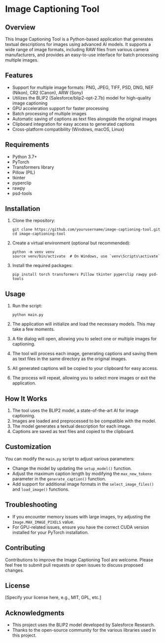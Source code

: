 # Image Captioning Tool

## Overview

This Image Captioning Tool is a Python-based application that generates textual descriptions for images using advanced AI models. It supports a wide range of image formats, including RAW files from various camera manufacturers, and provides an easy-to-use interface for batch processing multiple images.

## Features

- Support for multiple image formats: PNG, JPEG, TIFF, PSD, DNG, NEF (Nikon), CR2 (Canon), ARW (Sony)
- Utilizes the BLIP2 (Salesforce/blip2-opt-2.7b) model for high-quality image captioning
- GPU acceleration support for faster processing
- Batch processing of multiple images
- Automatic saving of captions as text files alongside the original images
- Clipboard integration for easy access to generated captions
- Cross-platform compatibility (Windows, macOS, Linux)

## Requirements

- Python 3.7+
- PyTorch
- Transformers library
- Pillow (PIL)
- tkinter
- pyperclip
- rawpy
- psd-tools

## Installation

1. Clone the repository:
   ```
   git clone https://github.com/yourusername/image-captioning-tool.git
   cd image-captioning-tool
   ```

2. Create a virtual environment (optional but recommended):
   ```
   python -m venv venv
   source venv/bin/activate  # On Windows, use `venv\Scripts\activate`
   ```

3. Install the required packages:
   ```
   pip install torch transformers Pillow tkinter pyperclip rawpy psd-tools
   ```

## Usage

1. Run the script:
   ```
   python main.py
   ```

2. The application will initialize and load the necessary models. This may take a few moments.

3. A file dialog will open, allowing you to select one or multiple images for captioning.

4. The tool will process each image, generating captions and saving them as text files in the same directory as the original images.

5. All generated captions will be copied to your clipboard for easy access.

6. The process will repeat, allowing you to select more images or exit the application.

## How It Works

1. The tool uses the BLIP2 model, a state-of-the-art AI for image captioning.
2. Images are loaded and preprocessed to be compatible with the model.
3. The model generates a textual description for each image.
4. Captions are saved as text files and copied to the clipboard.

## Customization

You can modify the `main.py` script to adjust various parameters:

- Change the model by updating the `setup_model()` function.
- Adjust the maximum caption length by modifying the `max_new_tokens` parameter in the `generate_caption()` function.
- Add support for additional image formats in the `select_image_files()` and `load_image()` functions.

## Troubleshooting

- If you encounter memory issues with large images, try adjusting the `Image.MAX_IMAGE_PIXELS` value.
- For GPU-related issues, ensure you have the correct CUDA version installed for your PyTorch installation.

## Contributing

Contributions to improve the Image Captioning Tool are welcome. Please feel free to submit pull requests or open issues to discuss proposed changes.

## License

[Specify your license here, e.g., MIT, GPL, etc.]

## Acknowledgments

- This project uses the BLIP2 model developed by Salesforce Research.
- Thanks to the open-source community for the various libraries used in this project.
